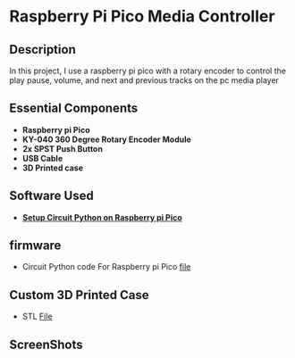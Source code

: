 


<h1> Raspberry Pi Pico Media Controller</h1> 


<h2>Description</h2>
In this project, I use a raspberry pi pico with a rotary encoder to control the play pause, volume, and next and previous tracks on the pc media player  

<h2>Essential Components</h2>

- <b>Raspberry pi Pico </b> 
- <b>KY-040 360 Degree Rotary Encoder Module</b>
- <b>2x 	SPST Push Button </b>
- <b>USB Cable</b>
- <b>3D Printed case</b>






<h2>Software  Used </h2>

- <b>[Setup Circuit Python on Raspberry pi Pico](https://circuitpython.org/board/raspberry_pi_pico/)</b>



 <h2>firmware </h2>

   -  Circuit Python code For Raspberry pi Pico [file](https://github.com/delta010/Raspberry_Pi_Pico_Media_Controller/blob/main/code.py)

 

<h2>Custom 3D Printed  Case</h2>
  
   - STL [File]()


<h2>ScreenShots</h2> 

<p align="center">
 <br/>
<img src="" />
<br />


<img src=""/>
<br />
<br />


</p>

<!--
 ```diff
- text in red
+ text in green
! text in orange
# text in gray
@@ text in purple (and bold)@@
```
--!>


